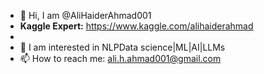 - 👋 Hi, I am @AliHaiderAhmad001
- **Kaggle Expert:** https://www.kaggle.com/alihaiderahmad
- 
- 👀 I am interested in NLPData science|ML|AI|LLMs
- 📫 How to reach me: ali.h.ahmad001@gmail.com

<!---
AliHaiderAhmad001/AliHaiderAhmad001 is a ✨ special ✨ repository because its `README.md` (this file) appears on your GitHub profile.
You can click the Preview link to take a look at your changes.
--->
